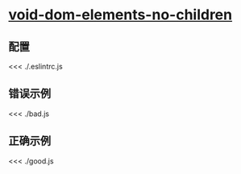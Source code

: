 # [void-dom-elements-no-children](https://github.com/jsx-eslint/eslint-plugin-react/blob/master/docs/rules/void-dom-elements-no-children.md)

## 配置

<<< ./.eslintrc.js

## 错误示例

<<< ./bad.js

## 正确示例

<<< ./good.js

